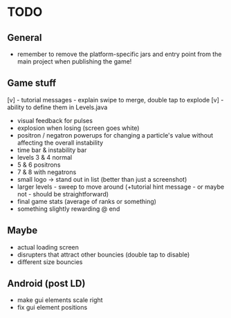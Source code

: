 TODO
==========

General
-----------
 - 	remember to remove the platform-specific jars and entry point from the main project when publishing
 	the game!
 	
 Game stuff
 ----------
  [v] - tutorial messages - explain swipe to merge, double tap to explode
  [v]		- ability to define them in Levels.java
  - visual feedback for pulses
  - explosion when losing (screen goes white)
  - positron / negatron powerups for changing a particle's value without affecting the overall instability
  - time bar & instability bar
  - levels 3 & 4 normal
  - 5 & 6 positrons
  - 7 & 8 with negatrons
  - small logo -> stand out in list (better than just a screenshot)
  - larger levels - sweep to move around (+tutorial hint message - or maybe not - should be straightforward)
  - final game stats (average of ranks or something)
  - something slightly rewarding @ end
  
 Maybe
 -----
  - actual loading screen
  - disrupters that attract other bouncies (double tap to disable)
  - different size bouncies
  
  
 Android (post LD)
 -------
  - make gui elements scale right
  - fix gui element positions